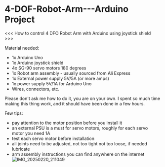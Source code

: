 # 4-DOF-Robot-Arm---Arduino Project

<<< How to control 4 DFO Robot Arm with Arduino using joystick shield >>>

Material needed:
- 1x Arduino Uno
- 1x Arduino joystick shield
- 4x SG-90 servo motors 180 degrees
- 1x Robot arm assembly - usually sourced from Ali Express
- 1x External power supply 5V/5A (or more amps)
- 1x power supply 5V/1A for Arduino Uno
- Wires, connectors, etc.

Please don't ask me how to do it, you are on your own. I spent so much time making this thing work, and it should have been done in a few hours. 

Few tips:
- pay attention to the motor position before you install it
- an external PSU is a must for servo motors, roughly for each servo motor you need 1A
- test each servo motor before installation
- all joints need to be adjusted, not too tight not too loose, if needed lubricate
- arm assembly instructions you can find anywhere on the internet
![IMG_20250220_211049](https://github.com/user-attachments/assets/8456eb5a-c392-421c-b1ea-2142bcf424a4)

